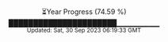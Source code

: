 <p align="center">
⏳Year Progress (74.59 %) <br>
██████████████████████▁▁▁▁▁▁▁▁ <br>
<sub>Updated: Sat, 30 Sep 2023 06:19:33 GMT</sub>
</p>

